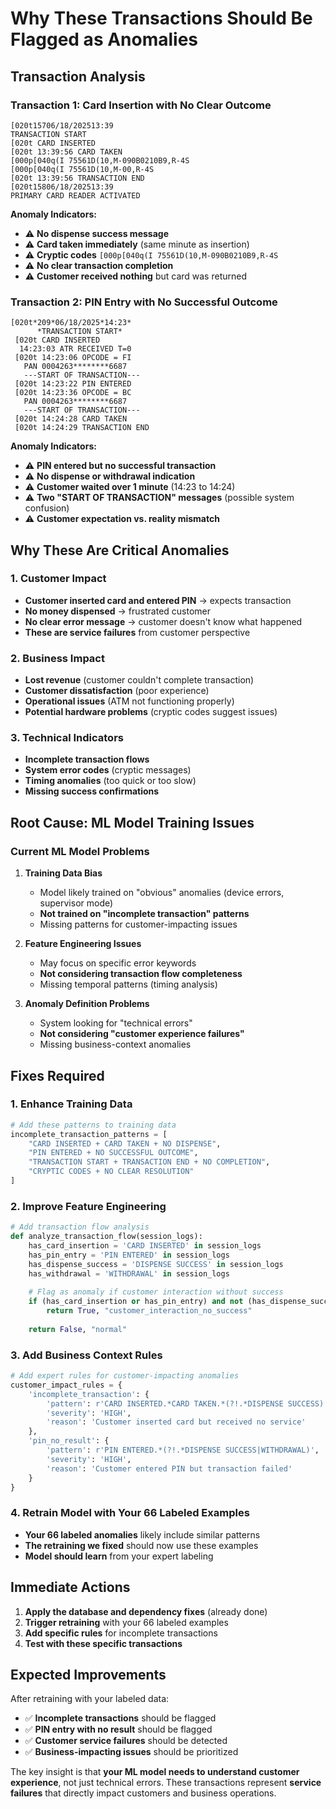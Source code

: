 # Why These Transactions Should Be Flagged as Anomalies

## Transaction Analysis

### Transaction 1: Card Insertion with No Clear Outcome
```
[020t15706/18/202513:39
TRANSACTION START
[020t CARD INSERTED
[020t 13:39:56 CARD TAKEN
[000p[040q(I 75561D(10,M-090B0210B9,R-4S
[000p[040q(I 75561D(10,M-00,R-4S
[020t 13:39:56 TRANSACTION END
[020t15806/18/202513:39
PRIMARY CARD READER ACTIVATED
```

**Anomaly Indicators:**
- ⚠️ **No dispense success message**
- ⚠️ **Card taken immediately** (same minute as insertion)
- ⚠️ **Cryptic codes** `[000p[040q(I 75561D(10,M-090B0210B9,R-4S`
- ⚠️ **No clear transaction completion**
- ⚠️ **Customer received nothing** but card was returned

### Transaction 2: PIN Entry with No Successful Outcome
```
[020t*209*06/18/2025*14:23*
      *TRANSACTION START*
 [020t CARD INSERTED
  14:23:03 ATR RECEIVED T=0
 [020t 14:23:06 OPCODE = FI      
   PAN 0004263********6687
   ---START OF TRANSACTION---
 [020t 14:23:22 PIN ENTERED
 [020t 14:23:36 OPCODE = BC      
   PAN 0004263********6687
   ---START OF TRANSACTION---
 [020t 14:24:28 CARD TAKEN
 [020t 14:24:29 TRANSACTION END
```

**Anomaly Indicators:**
- ⚠️ **PIN entered but no successful transaction**
- ⚠️ **No dispense or withdrawal indication**
- ⚠️ **Customer waited over 1 minute** (14:23 to 14:24)
- ⚠️ **Two "START OF TRANSACTION" messages** (possible system confusion)
- ⚠️ **Customer expectation vs. reality mismatch**

## Why These Are Critical Anomalies

### 1. Customer Impact
- **Customer inserted card and entered PIN** → expects transaction
- **No money dispensed** → frustrated customer
- **No clear error message** → customer doesn't know what happened
- **These are service failures** from customer perspective

### 2. Business Impact
- **Lost revenue** (customer couldn't complete transaction)
- **Customer dissatisfaction** (poor experience)
- **Operational issues** (ATM not functioning properly)
- **Potential hardware problems** (cryptic codes suggest issues)

### 3. Technical Indicators
- **Incomplete transaction flows**
- **System error codes** (cryptic messages)
- **Timing anomalies** (too quick or too slow)
- **Missing success confirmations**

## Root Cause: ML Model Training Issues

### Current ML Model Problems

1. **Training Data Bias**
   - Model likely trained on "obvious" anomalies (device errors, supervisor mode)
   - **Not trained on "incomplete transaction" patterns**
   - Missing patterns for customer-impacting issues

2. **Feature Engineering Issues**
   - May focus on specific error keywords
   - **Not considering transaction flow completeness**
   - Missing temporal patterns (timing analysis)

3. **Anomaly Definition Problems**
   - System looking for "technical errors"
   - **Not considering "customer experience failures"**
   - Missing business-context anomalies

## Fixes Required

### 1. Enhance Training Data
```python
# Add these patterns to training data
incomplete_transaction_patterns = [
    "CARD INSERTED + CARD TAKEN + NO DISPENSE",
    "PIN ENTERED + NO SUCCESSFUL OUTCOME",
    "TRANSACTION START + TRANSACTION END + NO COMPLETION",
    "CRYPTIC CODES + NO CLEAR RESOLUTION"
]
```

### 2. Improve Feature Engineering
```python
# Add transaction flow analysis
def analyze_transaction_flow(session_logs):
    has_card_insertion = 'CARD INSERTED' in session_logs
    has_pin_entry = 'PIN ENTERED' in session_logs
    has_dispense_success = 'DISPENSE SUCCESS' in session_logs
    has_withdrawal = 'WITHDRAWAL' in session_logs
    
    # Flag as anomaly if customer interaction without success
    if (has_card_insertion or has_pin_entry) and not (has_dispense_success or has_withdrawal):
        return True, "customer_interaction_no_success"
    
    return False, "normal"
```

### 3. Add Business Context Rules
```python
# Add expert rules for customer-impacting anomalies
customer_impact_rules = {
    'incomplete_transaction': {
        'pattern': r'CARD INSERTED.*CARD TAKEN.*(?!.*DISPENSE SUCCESS)',
        'severity': 'HIGH',
        'reason': 'Customer inserted card but received no service'
    },
    'pin_no_result': {
        'pattern': r'PIN ENTERED.*(?!.*DISPENSE SUCCESS|WITHDRAWAL)',
        'severity': 'HIGH', 
        'reason': 'Customer entered PIN but transaction failed'
    }
}
```

### 4. Retrain Model with Your 66 Labeled Examples
- **Your 66 labeled anomalies** likely include similar patterns
- **The retraining we fixed** should now use these examples
- **Model should learn** from your expert labeling

## Immediate Actions

1. **Apply the database and dependency fixes** (already done)
2. **Trigger retraining** with your 66 labeled examples
3. **Add specific rules** for incomplete transactions
4. **Test with these specific transactions**

## Expected Improvements

After retraining with your labeled data:
- ✅ **Incomplete transactions** should be flagged
- ✅ **PIN entry with no result** should be flagged  
- ✅ **Customer service failures** should be detected
- ✅ **Business-impacting issues** should be prioritized

The key insight is that **your ML model needs to understand customer experience**, not just technical errors. These transactions represent **service failures** that directly impact customers and business operations.
